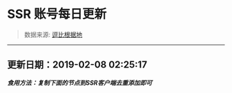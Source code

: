 # SSR 账号每日更新 
> 数据来源: [逗比根据地](https://doub.io/sszhfx/) 
----------------------------------------------
## 更新日期：2019-02-08 02:25:17 
***食用方法：复制下面的节点到SSR客户端去重添加即可***

 